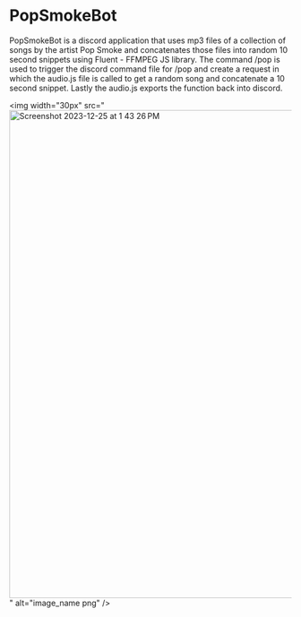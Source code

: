 # PopSmokeBot

PopSmokeBot is a discord application that uses mp3 files of a collection of songs by the artist Pop Smoke and concatenates those files into random 10 second snippets using Fluent - FFMPEG JS library. The command /pop is used to trigger the discord command file for /pop and create a request in which the audio.js file is called to get a random song and concatenate a 10 second snippet. Lastly the audio.js exports the function back into discord.

<img width="30px" src="<img width="872" alt="Screenshot 2023-12-25 at 1 43 26 PM" src="https://github.com/twonkista/PopSmokeBot/assets/65195116/b8bbfab3-d4cd-4248-b7c7-fa851c9e764a">
" alt="image_name png" />
